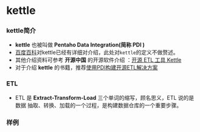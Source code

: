 # kettle

### kettle简介
- **kettle** 也被叫做 **Pentaho Data Integration(简称 PDI )** 
- [百度百科]()对kettle已经有详细对介绍，此处对```kettle```的定义不做赘述。
- 其他介绍资料可参考 **开源中国** 的开源软件介绍 ：[开源 ETL 工具 Kettle](https://www.oschina.net/p/kettle)
- 对于介绍 **kettle** 的书籍，推荐[使用PDI构建开源ETL解决方案](https://book.douban.com/subject/25866405/)

### ETL

- ETL 是 **Extract-Transform-Load** 三个单词的缩写，顾名思义，ETL 说的是数据 抽取、转换、加载的一个过程，是构建数据仓库的一个重要步骤。

### 样例
    